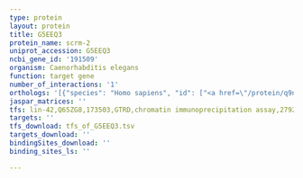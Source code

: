 ```yaml
---
type: protein
layout: protein
title: G5EEQ3
protein_name: scrm-2
uniprot_accession: G5EEQ3
ncbi_gene_id: '191509'
organism: Caenorhabditis elegans
function: target gene
number_of_interactions: '1'
orthologs: '[{"species": "Homo sapiens", "id": ["<a href=\"/protein/q9nry6\">Q9NRY6</a>", "<a href=\"/protein/q9nrq2\">Q9NRQ2</a>", "<a href=\"/protein/q9nry7\">Q9NRY7</a>", "<a href=\"/protein/o15162\">O15162</a>", "<a href=\"/protein/a0pg75\">A0PG75</a>"]}, {"species": "Mus musculus", "id": ["<a href=\"/protein/q9jj00\">Q9JJ00</a>", "<a href=\"/protein/q9jiz9\">Q9JIZ9</a>", "<a href=\"/protein/p58196\">P58196</a>", "<a href=\"/protein/j3qm92\">J3QM92</a>", "<a href=\"/protein/q9dcw2\">Q9DCW2</a>", "<a href=\"/protein/q3v0u0\">Q3V0U0</a>"]}, {"species": "Rattus norvegicus", "id": ["<a href=\"/protein/q6qbq4\">Q6QBQ4</a>", "M0RA77", "A0A0G2JYB5", "D3Z9T8", "<a href=\"/protein/g3v719\">G3V719</a>"]}, {"species": "Drosophila melanogaster", "id": ["<a href=\"/protein/q9vzw1\">Q9VZW1</a>"]}, {"species": "Danio rerio", "id": ["<a href=\"/protein/x1wgc6\">X1WGC6</a>", "<a href=\"/protein/a2ben3\">A2BEN3</a>"]}]'
jaspar_matrices: ''
tfs: lin-42,Q65ZG8,173503,GTRD,chromatin immunoprecipitation assay,27924024%5Buid%5D,No
targets: ''
tfs_download: tfs_of_G5EEQ3.tsv
targets_download: ''
bindingSites_download: ''
binding_sites_ls: ''

---
```

